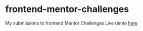 # frontend-mentor-challenges

My submissions to frontend Mentor Challenges
Live demo [here](https://nostalgic-goldstine-476dd8.netlify.app/)
